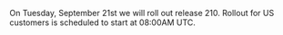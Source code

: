 

On Tuesday, September 21st we will roll out release 210. Rollout for US customers is scheduled to start at 08:00AM UTC.

